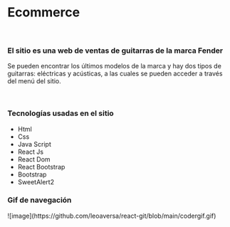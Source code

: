 <h1>Ecommerce</h1>
<br>
<h3>El sitio es una web de ventas de guitarras de la marca Fender</h3>
<p>Se pueden encontrar los últimos modelos de la marca y hay dos tipos de guitarras: eléctricas y acústicas, a las cuales se pueden acceder a través del menú del sitio.</p>
<br>
<H3>Tecnologías usadas en el sitio</h3>
<ul>
<li>Html</li>
<li>Css</li>
<li>Java Script</li>
<li>React Js</li>
<li>React Dom</li>
<li>React Bootstrap</li>
<li>Bootstrap</li>
<li>SweetAlert2</li>

</ul>

<H3>Gif de navegación</h3>
![image](https://github.com/leoaversa/react-git/blob/main/codergif.gif)
